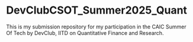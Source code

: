 # DevClubCSOT_Summer2025_Quant
This is my submission repository for my participation in the CAIC Summer Of Tech by DevClub, IITD on Quantitative Finance and Research.
<br>
